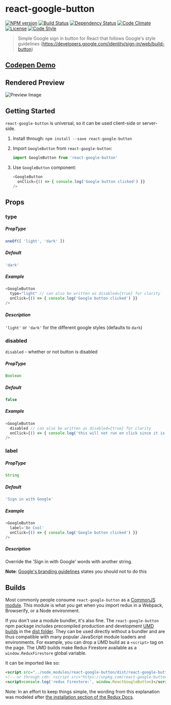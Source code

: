# react-google-button

[![NPM version][npm-image]][npm-url]
[![Build Status][build-status-image]][build-status-url]
[![Dependency Status][daviddm-image]][daviddm-url]
[![Code Climate][climate-image]][climate-url]
[![License][license-image]][license-url]
[![Code Style][code-style-image]][code-style-url]

> Simple Google sign in button for React that follows Google's style guidelines (https://developers.google.com/identity/sign-in/web/build-button)

## [Codepen Demo](https://codepen.io/prescottprue/pen/NjmeKM)

## Rendered Preview

![Preview Image](https://storage.googleapis.com/pruvit-968.appspot.com/react-google-button/preview.png)

## Getting Started

`react-google-button` is universal, so it can be used client-side or server-side.

1. Install through: `npm install --save react-google-button`

2. Import `GoogleButton` from `react-google-button`:

    ```javascript
    import GoogleButton from 'react-google-button'
    ```

3. Use `GoogleButton` component:

    ```javascript
    <GoogleButton
      onClick={() => { console.log('Google button clicked') }}
    />
    ```

## Props

### type
##### PropType
```js
oneOf([ 'light', 'dark' ])
```

##### Default
```js
'dark'
```

##### Example

```js
<GoogleButton
  type="light" // can also be written as disabled={true} for clarity
  onClick={() => { console.log('Google button clicked') }}
/>
```

##### Description
`'light'` or `'dark'` for the different google styles (defaults to `dark`)


### disabled
`disabled` - whether or not button is disabled

##### PropType
```js
Boolean
```

##### Default
```js
false
```

##### Example

```javascript
<GoogleButton
  disabled // can also be written as disabled={true} for clarity
  onClick={() => { console.log('this will not run on click since it is disabled') }}
/>
```

### label
##### PropType
```js
String
```
##### Default
```js
'Sign in with Google'
```

##### Example

```javascript
<GoogleButton
  label='Be Cool'
  onClick={() => { console.log('Google button clicked') }}
/>
```

##### Description
Override the 'Sign in with Google' words with another string.

**Note**: [Google's branding guidelines](https://developers.google.com/identity/branding-guidelines) states you should not to do this


## Builds

Most commonly people consume `react-google-button` as a [CommonJS module](http://webpack.github.io/docs/commonjs.html). This module is what you get when you import redux in a Webpack, Browserify, or a Node environment.

If you don't use a module bundler, it's also fine. The `react-google-button` npm package includes precompiled production and development [UMD builds](https://github.com/umdjs/umd) in the [dist folder](https://unpkg.com/react-google-button@latest/dist/). They can be used directly without a bundler and are thus compatible with many popular JavaScript module loaders and environments. For example, you can drop a UMD build as a `<script>` tag on the page. The UMD builds make Redux Firestore available as a `window.ReduxFirestore` global variable.

It can be imported like so:

```html
<script src="../node_modules/react-google-button/dist/react-google-button.min.js"></script>
<!-- or through cdn: <script src="https://unpkg.com/react-google-button@latest/dist/react-google-button.min.js"></script> -->
<script>console.log('redux firestore:', window.ReactGoogleButton)</script>
```

Note: In an effort to keep things simple, the wording from this explanation was modeled after [the installation section of the Redux Docs](https://redux.js.org/#installation).

[npm-image]: https://img.shields.io/npm/v/react-google-button.svg?style=flat-square
[npm-url]: https://npmjs.org/package/react-google-button
[build-status-image]: https://img.shields.io/endpoint.svg?url=https%3A%2F%2Factions-badge.atrox.dev%2Fprescottprue%2Freact-google-button%2Fbadge&label=build&style=flat-square
[build-status-image-next]: https://img.shields.io/endpoint.svg?url=https%3A%2F%2Factions-badge.atrox.dev%2Fprescottprue%2Freact-google-button%2Fbadge%3Fref%3Dnext&label=build&style=flat-square
[build-status-image-og]: https://github.com/prescottprue/react-google-button/workflows/publish.yml/badge.svg
[build-status-url]: https://github.com/prescottprue/react-google-button/workflows
[travis-image]: https://img.shields.io/travis/prescottprue/react-google-button/master.svg?style=flat-square
[travis-url]: https://travis-ci.org/prescottprue/react-google-button
[daviddm-image]: https://img.shields.io/david/prescottprue/react-google-button.svg?style=flat-square
[daviddm-url]: https://david-dm.org/prescottprue/react-google-button
[climate-image]: https://img.shields.io/codeclimate/github/prescottprue/react-google-button.svg?style=flat-square
[climate-url]: https://codeclimate.com/github/prescottprue/react-google-button
[coverage-image]: https://img.shields.io/codeclimate/coverage/github/prescottprue/react-google-button.svg?style=flat-square
[coverage-url]: https://codeclimate.com/github/prescottprue/react-google-button
[license-image]: https://img.shields.io/npm/l/react-google-button.svg?style=flat-square
[license-url]: https://github.com/prescottprue/react-google-button/blob/master/LICENSE
[code-style-image]: https://img.shields.io/badge/code%20style-standard-brightgreen.svg?style=flat-square
[code-style-url]: http://standardjs.com/
